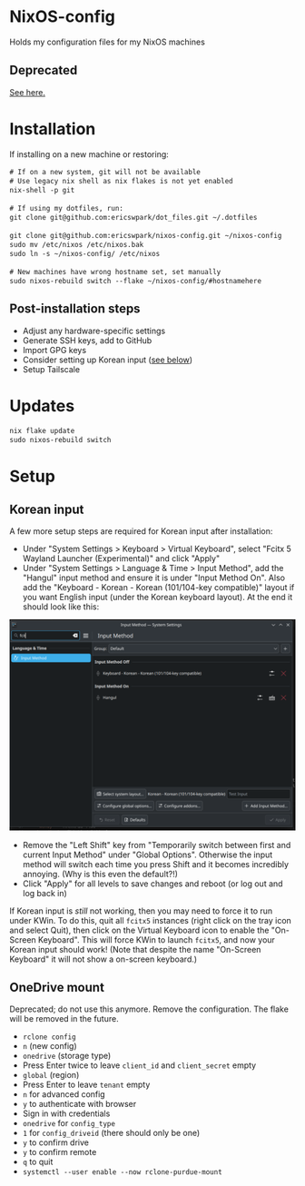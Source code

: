 # NixOS-config

Holds my configuration files for my NixOS machines

## Deprecated

[See here.](https://ericswpark.com/blog/2025/2025-09-20-why-im-moving-away-from-nixos/)


# Installation

If installing on a new machine or restoring:

```
# If on a new system, git will not be available
# Use legacy nix shell as nix flakes is not yet enabled
nix-shell -p git

# If using my dotfiles, run:
git clone git@github.com:ericswpark/dot_files.git ~/.dotfiles

git clone git@github.com:ericswpark/nixos-config.git ~/nixos-config
sudo mv /etc/nixos /etc/nixos.bak
sudo ln -s ~/nixos-config/ /etc/nixos

# New machines have wrong hostname set, set manually
sudo nixos-rebuild switch --flake ~/nixos-config/#hostnamehere
```

## Post-installation steps

- Adjust any hardware-specific settings
- Generate SSH keys, add to GitHub
- Import GPG keys
- Consider setting up Korean input ([see below](#korean-input))
- Setup Tailscale

# Updates

```
nix flake update
sudo nixos-rebuild switch
```

# Setup

## Korean input

A few more setup steps are required for Korean input after installation:

- Under "System Settings > Keyboard > Virtual Keyboard", select "Fcitx 5 Wayland Launcher (Experimental)" and click "Apply"
- Under "System Settings > Language & Time > Input Method", add the "Hangul" input method and ensure it is under "Input Method On". Also add the "Keyboard - Korean - Korean (101/104-key compatible)" layout if you want English input (under the Korean keyboard layout). At the end it should look like this:

![Plasma System Settings Input Method configuration ](images/korean-input-kde-plasma-system-settings-input-method.png)

- Remove the "Left Shift" key from "Temporarily switch between first and current Input Method" under "Global Options". Otherwise the input method will switch each time you press Shift and it becomes incredibly annoying. (Why is this even the default?!)
- Click "Apply" for all levels to save changes and reboot (or log out and log back in)

If Korean input is _still_ not working, then you may need to force it to run under KWin. To do this, quit all `fcitx5` instances (right click on the tray icon and select Quit), then click on the Virtual Keyboard icon to enable the "On-Screen Keyboard". This will force KWin to launch `fcitx5`, and now your Korean input should work! (Note that despite the name "On-Screen Keyboard" it will not show a on-screen keyboard.)

## OneDrive mount

Deprecated; do not use this anymore. Remove the configuration.
The flake will be removed in the future.

- `rclone config`
- `n` (new config)
- `onedrive` (storage type)
- Press Enter twice to leave `client_id` and `client_secret` empty
- `global` (region)
- Press Enter to leave `tenant` empty
- `n` for advanced config
- `y` to authenticate with browser
- Sign in with credentials
- `onedrive` for `config_type`
- `1` for `config_driveid` (there should only be one)
- `y` to confirm drive
- `y` to confirm remote
- `q` to quit
- `systemctl --user enable --now rclone-purdue-mount`
